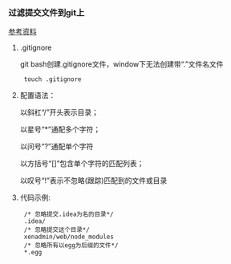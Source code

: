 ### 过滤提交文件到git上 

[参考资料](http://blog.csdn.net/zhanlurbh/article/details/50888106)

1. .gitignore

    git bash创建.gitignore文件，window下无法创建带“.”文件名文件
  
        touch .gitignore

2. 配置语法：

    以斜杠“/”开头表示目录；

    以星号“*”通配多个字符；

    以问号“?”通配单个字符

    以方括号“[]”包含单个字符的匹配列表；

    以叹号“!”表示不忽略(跟踪)匹配到的文件或目录

3. 代码示例:
    
        /* 忽略提交.idea为名的目录*/
        .idea/ 
        /* 忽略提交这个目录*/
        xenadmin/web/node_modules
        /* 忽略所有以egg为后缀的文件*/
        *.egg
    
